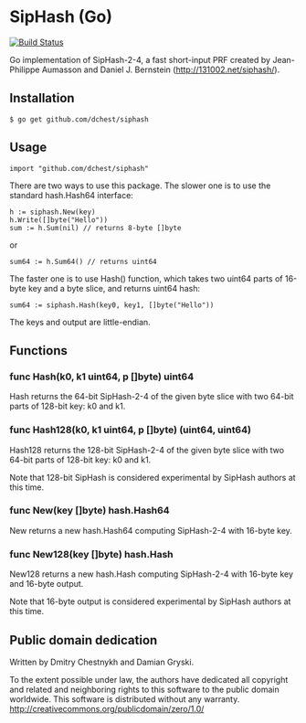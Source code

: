 SipHash (Go)
============

[![Build Status](https://travis-ci.org/dchest/siphash.svg)](https://travis-ci.org/dchest/siphash)

Go implementation of SipHash-2-4, a fast short-input PRF created by
Jean-Philippe Aumasson and Daniel J. Bernstein (http://131002.net/siphash/).


## Installation

    $ go get github.com/dchest/siphash

## Usage

    import "github.com/dchest/siphash"

There are two ways to use this package.
The slower one is to use the standard hash.Hash64 interface:

    h := siphash.New(key)
    h.Write([]byte("Hello"))
    sum := h.Sum(nil) // returns 8-byte []byte

or

    sum64 := h.Sum64() // returns uint64

The faster one is to use Hash() function, which takes two uint64 parts of
16-byte key and a byte slice, and returns uint64 hash:

    sum64 := siphash.Hash(key0, key1, []byte("Hello"))

The keys and output are little-endian.


## Functions

### func Hash(k0, k1 uint64, p []byte) uint64

Hash returns the 64-bit SipHash-2-4 of the given byte slice with two
64-bit parts of 128-bit key: k0 and k1.

### func Hash128(k0, k1 uint64, p []byte) (uint64, uint64)

Hash128 returns the 128-bit SipHash-2-4 of the given byte slice with two
64-bit parts of 128-bit key: k0 and k1.

Note that 128-bit SipHash is considered experimental by SipHash authors at this time.

### func New(key []byte) hash.Hash64

New returns a new hash.Hash64 computing SipHash-2-4 with 16-byte key.

### func New128(key []byte) hash.Hash

New128 returns a new hash.Hash computing SipHash-2-4 with 16-byte key and 16-byte output.

Note that 16-byte output is considered experimental by SipHash authors at this time.


## Public domain dedication

Written by Dmitry Chestnykh and Damian Gryski.

To the extent possible under law, the authors have dedicated all copyright
and related and neighboring rights to this software to the public domain
worldwide. This software is distributed without any warranty.
http://creativecommons.org/publicdomain/zero/1.0/
